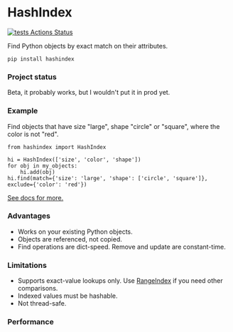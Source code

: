# HashIndex

[![tests Actions Status](https://github.com/manimino/hashindex/workflows/tests/badge.svg)](https://github.com/manimino/hashindex/actions)

Find Python objects by exact match on their attributes.

`pip install hashindex`

### Project status

Beta, it probably works, but I wouldn't put it in prod yet.

### Example

Find objects that have size "large", shape "circle" or "square", where the color is not "red".

```
from hashindex import HashIndex

hi = HashIndex(['size', 'color', 'shape'])
for obj in my_objects:
    hi.add(obj)
hi.find(match={'size': 'large', 'shape': ['circle', 'square']}, exclude={'color': 'red'})
```

[See docs for more.](https://pypi.org/project/hashindex/)

### Advantages

 * Works on your existing Python objects.
 * Objects are referenced, not copied.
 * Find operations are dict-speed. Remove and update are constant-time.

### Limitations

 * Supports exact-value lookups only. Use [RangeIndex](https://github.com/manimino/rangeindex/) if you need other comparisons.
 * Indexed values must be hashable.
 * Not thread-safe.

### Performance

